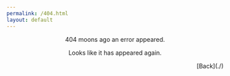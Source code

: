 ```yaml
---
permalink: /404.html
layout: default
---
```

<style>
.center {
  text-align: center;
  }
 .right {
  text-align: right;
  }
</style>
<p class="center">404 moons ago an error appeared.</p>
<p class="center">Looks like it has appeared again.</p>
<div class="shell">
<p class="right">[Back](./)</p>
</div>
